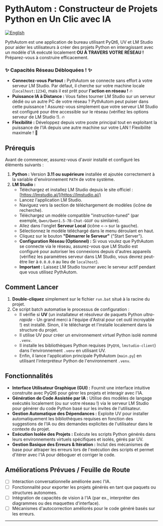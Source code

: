# PythAutom : Constructeur de Projets Python en Un Clic avec IA

[![English](https://img.shields.io/badge/Language-English-blue.svg)](README.md)

PythAutom est une application de bureau utilisant PyQt6, UV et LM Studio pour aider les utilisateurs à créer des projets Python en interagissant avec un modèle d'IA exécuté localement **OU À TRAVERS VOTRE RÉSEAU !** Préparez-vous à construire efficacement.

### ✨ Capacités Réseau Débloquées ! ✨

*   **Connectez-vous Partout :** PythAutom se connecte sans effort à votre serveur LM Studio. Par défaut, il cherche sur votre machine locale (`localhost:1234`), mais il est prêt pour **l'action en réseau !** 🔥
*   **Puissance IA à Distance :** Vous faites tourner LM Studio sur un serveur dédié ou un autre PC de votre réseau ? PythAutom peut puiser dans cette puissance ! Assurez-vous simplement que votre serveur LM Studio est configuré pour être accessible sur le réseau (vérifiez les options serveur de LM Studio !). 🔥
*   **Flexibilité :** Développez depuis votre poste principal tout en exploitant la puissance de l'IA depuis une autre machine sur votre LAN ! Flexibilité maximale ! 🎉

## Prérequis

Avant de commencer, assurez-vous d'avoir installé et configuré les éléments suivants :

1.  **Python :** Version **3.11 ou supérieure** installée et ajoutée correctement à la variable d'environnement `PATH` de votre système.
2.  **LM Studio :**
    *   Téléchargez et installez LM Studio depuis le site officiel : [https://lmstudio.ai/](https://lmstudio.ai/)
    *   Lancez l'application LM Studio.
    *   Naviguez vers la section de téléchargement de modèles (icône de recherche).
    *   Téléchargez un modèle compatible "instruction-tuned" (par exemple, `Qwen/Qwen1.5-7B-Chat-GGUF` ou similaire).
    *   Allez dans l'onglet **Serveur Local** (icône `<->` sur la gauche).
    *   Sélectionnez le modèle téléchargé dans le menu déroulant en haut.
    *   Cliquez sur le bouton **"Démarrer le Serveur"** ("Start Server").
    *   **Configuration Réseau (Optionnel) :** Si vous voulez que PythAutom se connecte via le réseau, assurez-vous que LM Studio est configuré pour autoriser les connexions depuis d'autres appareils (vérifiez les paramètres serveur dans LM Studio, vous devrez peut-être lier à `0.0.0.0` au lieu de `localhost`).
    *   **Important :** Laissez LM Studio tourner avec le serveur actif pendant que vous utilisez PythAutom.

## Comment Lancer

1.  **Double-cliquez** simplement sur le fichier `run.bat` situé à la racine du projet.
2.  Ce script batch automatise le processus de configuration :
    *   Il vérifie si **UV** (un installateur et résolveur de paquets Python *ultra-rapide* - Un grand merci à l'équipe d'Astral pour cet outil incroyable !) est installé. Sinon, il le télécharge et l'installe localement dans la structure du projet.
    *   Il utilise UV pour créer un environnement virtuel Python isolé nommé `.venv`.
    *   Il installe les bibliothèques Python requises (`PyQt6`, `lmstudio-client`) dans l'environnement `.venv` en utilisant UV.
    *   Enfin, il lance l'application principale PythAutom (`main.py`) en utilisant l'interpréteur Python de l'environnement `.venv`.

## Fonctionnalités

*   **Interface Utilisateur Graphique (GUI) :** Fournit une interface intuitive construite avec PyQt6 pour gérer les projets et interagir avec l'IA.
*   **Génération de Code Assistée par IA :** Utilise des modèles de langage exécutés localement (ou sur votre réseau !) via le serveur LM Studio pour générer du code Python basé sur les invites de l'utilisateur.
*   **Gestion Automatique des Dépendances :** Exploite UV pour installer automatiquement les bibliothèques requises en fonction des suggestions de l'IA ou des demandes explicites de l'utilisateur dans le contexte du projet.
*   **Exécution Isolée des Projets :** Exécute les scripts Python générés dans leurs environnements virtuels spécifiques et isolés, gérés par UV.
*   **Gestion Basique des Erreurs & Itération :** Inclut des mécanismes de base pour attraper les erreurs lors de l'exécution des scripts et permet d'itérer avec l'IA pour déboguer et corriger le code.

## Améliorations Prévues / Feuille de Route

*   [ ] Interaction conversationnelle améliorée avec l'IA.
*   [ ] Fonctionnalité pour exporter les projets générés en tant que paquets ou structures autonomes.
*   [ ] Intégration de capacités de vision à l'IA (par ex., interpréter des diagrammes ou des maquettes d'interface).
*   [ ] Mécanismes d'autocorrection améliorés pour le code généré basés sur les erreurs.

---
